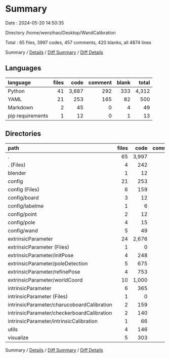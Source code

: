 # Summary

Date : 2024-05-20 14:50:35

Directory /home/wenzihao/Desktop/WandCalibration

Total : 65 files,  3997 codes, 457 comments, 420 blanks, all 4874 lines

Summary / [Details](details.md) / [Diff Summary](diff.md) / [Diff Details](diff-details.md)

## Languages
| language | files | code | comment | blank | total |
| :--- | ---: | ---: | ---: | ---: | ---: |
| Python | 41 | 3,687 | 292 | 333 | 4,312 |
| YAML | 21 | 253 | 165 | 82 | 500 |
| Markdown | 2 | 45 | 0 | 4 | 49 |
| pip requirements | 1 | 12 | 0 | 1 | 13 |

## Directories
| path | files | code | comment | blank | total |
| :--- | ---: | ---: | ---: | ---: | ---: |
| . | 65 | 3,997 | 457 | 420 | 4,874 |
| . (Files) | 4 | 242 | 2 | 12 | 256 |
| blender | 1 | 12 | 1 | 10 | 23 |
| config | 21 | 253 | 165 | 82 | 500 |
| config (Files) | 6 | 159 | 86 | 63 | 308 |
| config/board | 3 | 12 | 36 | 9 | 57 |
| config/labelme | 1 | 6 | 2 | 0 | 8 |
| config/point | 2 | 12 | 3 | 0 | 15 |
| config/pole | 4 | 15 | 7 | 2 | 24 |
| config/wand | 5 | 49 | 31 | 8 | 88 |
| extrinsicParameter | 24 | 2,676 | 226 | 218 | 3,120 |
| extrinsicParameter (Files) | 1 | 0 | 0 | 1 | 1 |
| extrinsicParameter/initPose | 4 | 248 | 12 | 27 | 287 |
| extrinsicParameter/poleDetection | 5 | 675 | 55 | 44 | 774 |
| extrinsicParameter/refinePose | 4 | 753 | 65 | 51 | 869 |
| extrinsicParameter/worldCoord | 10 | 1,000 | 94 | 95 | 1,189 |
| intrinsicParameter | 6 | 365 | 46 | 44 | 455 |
| intrinsicParameter (Files) | 1 | 0 | 0 | 1 | 1 |
| intrinsicParameter/charucoboardCalibration | 2 | 159 | 13 | 14 | 186 |
| intrinsicParameter/checkerboardCalibration | 2 | 140 | 23 | 23 | 186 |
| intrinsicParameter/intrinsicCalibration | 1 | 66 | 10 | 6 | 82 |
| utils | 4 | 146 | 11 | 23 | 180 |
| visualize | 5 | 303 | 6 | 31 | 340 |

Summary / [Details](details.md) / [Diff Summary](diff.md) / [Diff Details](diff-details.md)